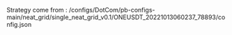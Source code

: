 Strategy come from : /configs/DotCom/pb-configs-main/neat_grid/single_neat_grid_v0.1/ONEUSDT_20221013060237_78893/config.json